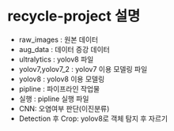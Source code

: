 # recycle-project 설명
- raw_images : 원본 데이터
- aug_data : 데이터 증강 데이터
- ultralytics : yolov8 파일
- yolov7,yolov7_2 : yolov7 이용 모델링 파일
- yolov8 : yolov8 이용 모델링 
- pipline : 파이프라인 작업물
- 실행 : pipline 실행 파일
- CNN: 오염여부 판단(이진분류)
- Detection 후 Crop: yolov8로 객체 탐지 후 자르기
